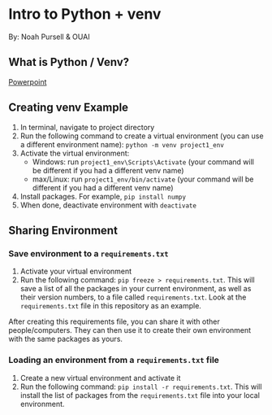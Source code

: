 # Intro to Python + venv
By: Noah Pursell & OUAI

## What is Python / Venv?
[Powerpoint](https://docs.google.com/presentation/d/1cNOBa9t9LPkleax8VRlOglnpo0f4VCdzyyu9hxR3Fxc/edit?usp=sharing)

## Creating venv Example
1. In terminal, navigate to project directory
2. Run the following command to create a virtual environment (you can use a different environment name): `python -m venv project1_env`
3. Activate the virtual environment:
    - Windows: run `project1_env\Scripts\Activate` (your command will be different if you had a different venv name)
    - max/Linux: run `project1_env/bin/activate` (your command will be different if you had a different venv name)
4. Install packages. For example, `pip install numpy`
5. When done, deactivate environment with `deactivate`

## Sharing Environment
### Save environment to a `requirements.txt`
1. Activate your virtual environment
2. Run the following command: `pip freeze > requirements.txt`. This will save a list of all the packages in your current environment, as well as their version numbers, to a file called `requirements.txt`. Look at the `requirements.txt` file in this repository as an example.

After creating this requirements file, you can share it with other people/computers. They can then use it to create their own environment with the same packages as yours.

### Loading an environment from a `requirements.txt` file
1. Create a new virtual environment and activate it
2. Run the following command: `pip install -r requirements.txt`. This will install the list of packages from the `requirements.txt` file into your local environment. 